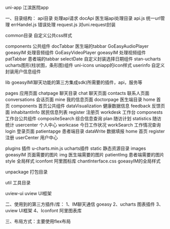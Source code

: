 uni-app
江滨医院app 

一、目录结构：
api目录 处理api请求
	docApi 医生端api处理目录
		api.js 统一url管理
		errHandel.js 错误处理
		request.js 对uni.request封装

common目录 自定义公共css样式

components 公共组件
	docTabbar 医生端的tabbar
	GoEasyAudioPlayer goeasyIM 处理音频组件
	GoEasyVideoPlayer goeasyIM 处理视频组件
	patTabbar 患者端的tabbar
	selectDate 自定义封装选择日期组件
	stan-ucharts ucharts图形(柱状图，条形图)组件
	uni-icons uniapp的icon样式
	userinfo 自定义封装用户信息组件
	
lib goeasyIM(聊天功能的第三方集成sdk)所需要的插件，api，服务等

pages 应用页面
	chatpage 聊天目录
		chat 聊天页面
		contacts 联系人页面
		conversations 会话页面
		mine 我的信息页面
	doctorpage 医生端目录
		home 首页
			components 首页公共组件
			dataVisualization 健康数据信息
			feedback 反馈页面
			inhabitantInfo 居民信息列表
		register 注册页
		workdesk 工作台
			componests 工作台公共组件
			compositeSearch 综合信息查询
			plan 随访计划
			statistics 随访统计
			usercenter 个人中心
			workcase 今日工作状况
			workSearch 工作情况查询
	login 登录页面
	patientapge 患者端目录
		dataWrite 数据填报
		home 首页
		register 注册
		userCenter 用户中心
	
plugins 插件
	u-charts.min.js ucharts插件
static 静态资源目录
	images goeasyIM 页面需要的图片
	img 医生端需要的图片
	patientImg 患者端需要的图片
	style 全局样式
		iconfont 阿里图标库
		chantInterface.css goeasyIM的全局样式

unpackage 打包目录

util 工具目录

uview-ui uview UI框架

二、使用到的第三方插件/库：
1、IM聊天通信 goeasy 	[](https://www.goeasy.io/cn/im/index.html)
2、ucharts 图表插件 [](https://ext.dcloud.net.cn/plugin?id=271)
3、uview UI框架 [](http://uviewui.com)
4、Iconfont 阿里图表库  [](https://www.iconfont.cn)

三、布局方式：主要使用flex布局